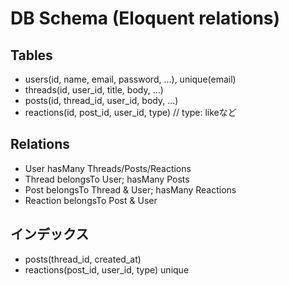# DB Schema (Eloquent relations)

## Tables
- users(id, name, email, password, ...), unique(email)
- threads(id, user_id, title, body, ...)
- posts(id, thread_id, user_id, body, ...)
- reactions(id, post_id, user_id, type)  // type: likeなど

## Relations
- User hasMany Threads/Posts/Reactions
- Thread belongsTo User; hasMany Posts
- Post belongsTo Thread & User; hasMany Reactions
- Reaction belongsTo Post & User

## インデックス
- posts(thread_id, created_at)
- reactions(post_id, user_id, type) unique
